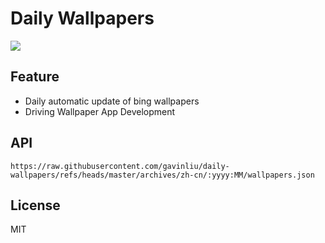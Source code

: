 # Daily Wallpapers
  
![](https://www.bing.com/th?id=OHR.PandaSnow_ZH-CN5981854301_UHD.jpg)

## Feature

- Daily automatic update of bing wallpapers
- Driving Wallpaper App Development

## API

```
https://raw.githubusercontent.com/gavinliu/daily-wallpapers/refs/heads/master/archives/zh-cn/:yyyy:MM/wallpapers.json
```

## License

MIT
  